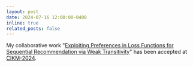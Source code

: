 ```yaml
---
layout: post
date: 2024-07-16 12:00:00-0400
inline: true
related_posts: false
---
```


My collaborative work "<a href="https://arxiv.org/abs/2408.00326" target="_blank">Exploiting Preferences in Loss Functions for Sequential Recommendation via Weak Transitivity</a>" has been accepted at <a href="https://cikm2024.org" target="_blank">CIKM-2024</a>.
